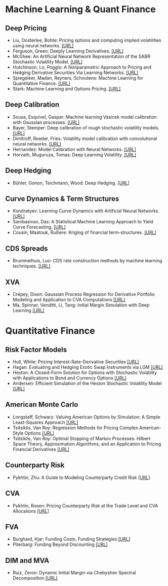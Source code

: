 # Machine Learning & Quant Finance

## Deep Pricing
* Liu, Oosterlee, Bohte: Pricing options and computing implied volatilities using neural networks.
[[URL]](https://arxiv.org/abs/1901.08943)
* Ferguson, Green: Deeply Learning Derivatives.
[[URL]](https://arxiv.org/abs/1809.02233)
* McGhee: An Artificial Neural Network Representation of the SABR Stochastic Volatility Model.
[[URL]](https://ssrn.com/abstract=3288882)
* Hutchinson, Lo, Poggio: A Nonparametric Approach to Pricing and Hedging Derivative Securities Via Learning Networks.
[[URL]](https://ssrn.com/abstract=236673)
* Spiegeleer, Madan, Reyners, Schoutens: Machine Learning for Quantitative Finance.
[[URL]](https://ssrn.com/abstract=3191050)
* Stark: Machine Learning and Options Pricing.
[[URL]](https://aaltodoc.aalto.fi/handle/123456789/30398)

## Deep Calibration
* Sousa, Esquivel, Gaspar: Machine learning Vasicek model calibration with Gaussian processes. 
[[URL]](https://www.researchgate.net/publication/220505020_Machine_Learning_Vasicek_Model_Calibration_with_Gaussian_Processes)
* Bayer, Stemper: Deep calibration of rough stochastic volatility models. 
[[URL]](https://arxiv.org/abs/1810.03399)
* Dimitroff, Roeder, Fries: Volatility model calibration with convolutional neural networks.
[[URL]](https://ssrn.com/abstract=3252432)
* Hernandez: Model Calibration with Neural Networks.
[[URL]](http://ssrn.com/abstract=2812140)
* Horvath, Muguruza, Tomas: Deep Learning Volatility.
[[URL]](https://arxiv.org/abs/1901.09647)

## Deep Hedging
* Bühler, Gonon, Teichmann, Wood: Deep Hedging.
[[URL]](https://arxiv.org/abs/1802.03042)

## Curve Dynamics & Term Structures
* Kondratyev: Learning Curve Dynamics with Artificial Neural Networks.
[[URL]](https://ssrn.com/abstract=3041232)
* Sambasivan, Das: A Statistical Machine Learning Approach to Yield Curve Forecasting.
[[URL]](https://arxiv.org/abs/1703.01536)
* Cousin, Maatouk, Rulliere: Kriging of financial term-structures.
[[URL]](https://arxiv.org/abs/1604.02237)

## CDS Spreads
* Brummelhuis, Luo: CDS rate construction methods by machine learning techniques.
[[URL]](https://arxiv.org/abs/1705.06899)


## XVA
* Crépey, Dixon: Gaussian Process Regression for Derivative Portfolio Modeling and Application to CVA Computations 
[[URL]](https://arxiv.org/abs/1901.11081)
* Ma, Spinner, Venditti, Li, Tang: Initial Margin Simulation with Deep Learning
[[URL]](https://ssrn.com/abstract=3357626)


# Quantitative Finance

## Risk Factor Models
* Hull, White: Pricing Interest-Rate-Derivative Securities
[[URL]](https://doi.org/10.1093/rfs/3.4.573)
* Hagan: Evaluating and Hedging Exotic Swap Instruments via LGM
[[URL]](https://www.scribd.com/doc/198899911/Evaluating-and-Hedging-Exotic-Swap-Instruments-via-LGM)
* Heston: A Closed-Form Solution for Options with Stochastic Volatility with Applications to Bond and Currency Options
[[URL]](https://doi.org/10.1093/rfs/6.2.327)
* Andersen: Efficient Simulation of the Heston Stochastic Volatility Model
[[URL]](https://ssrn.com/abstract=946405)

## American Monte Carlo
* Longstaff, Schwarz: Valuing American Options by Simulation: A Simple Least-Squares Approach
[[URL]](https://escholarship.org/uc/item/43n1k4jb)
* Tsitsiklis, Van Roy: Regression Methods for Pricing Complex American-Style Options
[[URL]](https://www.mit.edu/~jnt/Papers/J086-01-bvr-options.pdf)
* Tsitsiklis, Van Roy: Optimal Stopping of Markov Processes: Hilbert Space Theory, Approximation Algorithms, and an Application to Pricing Financial Derivatives
[[URL]](https://www.mit.edu/~jnt/Papers/J074-99-bvr-stop.pdf)

## Counterparty Risk
* Pykhtin, Zhu: A Guide to Modeling Counterparty Credit Risk
[[URL]](https://ssrn.com/abstract=1032522)

## CVA
* Pykhtin, Rosen: Pricing Counterparty Risk at the Trade Level and CVA Allocations
[[URL]](https://ssrn.com/abstract=1782063)

## FVA
* Burghard, Kjar: Funding Costs, Funding Strategies
[[URL]](https://ssrn.com/abstract=2027195)
* Piterbarg: Funding Beyond Discounting
[[URL]](https://www.risk.net/derivatives/1589992/funding-beyond-discounting-collateral-agreements-and-derivatives-pricing)

## DIM and MVA
* Ruiz, Zeron: Dynamic Initial Margin via Chebyshev Spectral Decomposition
[[URL]](https://arxiv.org/abs/1808.08221)



